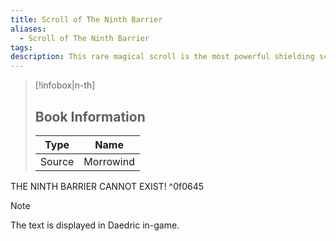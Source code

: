 ```yaml
---
title: Scroll of The Ninth Barrier
aliases:
  - Scroll of The Ninth Barrier
tags: 
description: This rare magical scroll is the most powerful shielding scroll in the game but also damages the caster when used.
---
```

> [!infobox|n-th]
> 
> ## Book Information
> 
> | Type | Name |
> | --- | --- |
> | Source | Morrowind |

THE NINTH BARRIER CANNOT EXIST! ^0f0645

> [!Note]
> The text is displayed in Daedric in-game.